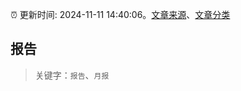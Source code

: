 :alarm_clock: 更新时间: 2024-11-11 14:40:06。[文章来源](/README.md)、[文章分类](/TAGS.md)

## 报告


> 关键字：`报告`、`月报`



